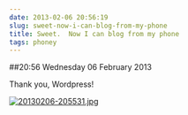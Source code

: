 ```yaml
---
date: 2013-02-06 20:56:19
slug: sweet-now-i-can-blog-from-my-phone
title: Sweet.  Now I can blog from my phone
tags: phoney
---
```


##20:56 Wednesday 06 February 2013

Thank you, Wordpress!
  
  
[![20130206-205531.jpg](/images/2013/02/20130206-205531.jpg)](/images/2013/02/20130206-205531.jpg)
